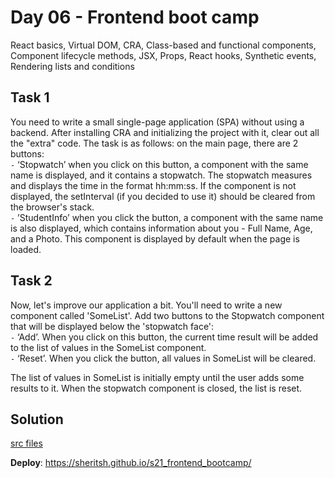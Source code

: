# Day 06 - Frontend boot camp

React basics, Virtual DOM, CRA, Class-based and functional components, Component lifecycle methods, JSX, Props, React hooks, Synthetic events, Rendering lists and conditions

## **Task 1**

You need to write a small single-page application (SPA) without using a backend. After installing CRA and initializing the project with it, clear out all the "extra" code. The task is as follows: on the main page, there are 2 buttons: \
 `-` ‘Stopwatch’ when you click on this button, a component with the same name is displayed, and it contains a stopwatch. The stopwatch measures and displays the time in the format hh:mm:ss. If the component is not displayed, the setInterval (if you decided to use it) should be cleared from the browser's stack. \
 `-` ’StudentInfo’ when you click the button, a component with the same name is also displayed, which contains information about you - Full Name, Age, and a Photo. This component is displayed by default when the page is loaded.

## **Task 2**

Now, let's improve our application a bit. You'll need to write a new component called 'SomeList'. Add two buttons to the Stopwatch component that will be displayed below the 'stopwatch face': \
 `-` ‘Add’. When you click on this button, the current time result will be added to the list of values in the SomeList component. \
 `-` ‘Reset’. When you click the button, all values in SomeList will be cleared.

The list of values in SomeList is initially empty until the user adds some results to it. When the stopwatch component is closed, the list is reset.

## Solution

[src files](src/)

**Deploy**: https://sheritsh.github.io/s21_frontend_bootcamp/
